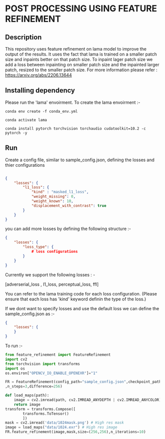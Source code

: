 # POST  PROCESSING USING FEATURE REFINEMENT

## Description

This repository uses feature refinement on lama model to improve the output of the results. It uses the fact that lama is trained on a smaller patch size and inpaints better on that patch size. To inpaint lager patch size we add a loss between inpainting on smaller patch size and the inpainted larger patch, resized to the smaller patch size. For more information please refer : https://arxiv.org/abs/2206.13644

## Installing dependency

Please run the 'lama' envoirment. To create the lama envoirment :-
```
conda env create -f conda_env.yml

conda activate lama

conda install pytorch torchvision torchaudio cudatoolkit=10.2 -c pytorch -y
```

## Run

Create a config file, similar to sample_config.json, defining the losses and thier configurations


```json

{
    "losses": {
        "l1_loss": {
            "kind" : "masked_l1_loss",
            "weight_missing": 0,
            "weight_known": 10,
            "displacement_with_contrast": true
        }
    }
}

```

you can add more losses by defining the following structure :-

```json
{
    "losses": {
        "loss_type": {
            # loss configurations
        }
    }
}

```

Currently we support the following losses : -

[adverserial_loss , l1_loss, perceptual_loss, ffl]

You can refer to the lama training code for each loss configuration.
(Please ensure that each loss has 'kind' keyword definin the type of the loss.)


If we dont want to specify losses and use the default loss we can define the sample_config.json as :-

```json
{
    "losses": {
    }
}
```

To run :-

```python
from feature_refinement import FeatureRefinement
import cv2
from torchvision import transforms
import os
os.environ["OPENCV_IO_ENABLE_OPENEXR"]="1"

FR = FeatureRefinement(config_path="sample_config.json",checkpoint_path='/home/abdul/Epic/Projects/FeatureRefinement/data/pretrained_model/pretrained_original_lama_albedo_only.ckpt',use_cuda=True,pretrained_lama=True,save_intermediate_output=True,save_path="results/"
,n_steps=3,difference=256)

def load_maps(path):
    image = cv2.imread(path, cv2.IMREAD_ANYDEPTH | cv2.IMREAD_ANYCOLOR)
    return image
transform = transforms.Compose([
        transforms.ToTensor()
        ])
mask = cv2.imread('data/1024mask.png') # High res mask
image = load_maps("data/1024.exr") # High res image
FR.feature_refinement(image,mask,size=(256,256),n_iterations=10)
```